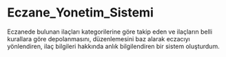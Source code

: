 # Eczane_Yonetim_Sistemi
Eczanede bulunan ilaçları kategorilerine göre takip eden ve ilaçların belli kurallara göre depolanmasını, düzenlemesini baz alarak eczacıyı yönlendiren, ilaç bilgileri hakkında anlık bilgilendiren bir sistem oluşturdum.
